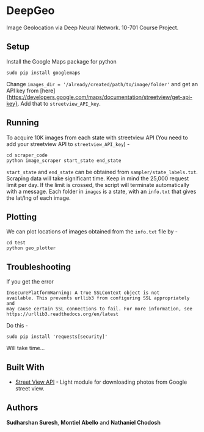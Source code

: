 # DeepGeo

Image Geolocation via Deep Neural Network. 10-701 Course Project. 


## Setup 

Install the Google Maps package for python 

```
sudo pip install googlemaps
```

Change `images_dir = '/already/created/path/to/image/folder'` and get an API key from [here]{https://developers.google.com/maps/documentation/streetview/get-api-key}. Add that to `streetview_API_key`. 
## Running 

To acquire 10K images from each state with streetview API (You need to add your streetview API to `streetview_API_key`) - 

```
cd scraper_code
python image_scraper start_state end_state
```

`start_state` and `end_state` can be obtained from `sampler/state_labels.txt`. Scraping data will take significant time. Keep in mind the 25,000 request limit per day. If the limit is crossed, the script will terminate automatically with a message. Each folder in `images` is a state, with an `info.txt` that gives the lat/lng of each image. 


## Plotting

We can plot locations of images obtained from the `info.txt` file by - 
```
cd test
python geo_plotter
```


## Troubleshooting 

If you get the error 

```
InsecurePlatformWarning: A true SSLContext object is not
available. This prevents urllib3 from configuring SSL appropriately and 
may cause certain SSL connections to fail. For more information, see 
https://urllib3.readthedocs.org/en/latest  
```

Do this - 
```
sudo pip install 'requests[security]'
```
Will take time...

## Built With

* [Street View API](https://github.com/robolyst/streetview) - Light module for downloading photos from Google street view. 

## Authors

**Sudharshan Suresh**, **Montiel Abello** and **Nathaniel Chodosh**
